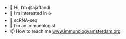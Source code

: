 - 👋 Hi, I’m @ajaffandi
- 👀 I’m interested in ☕
- 🌱 scRNA-seq
- 💞️ I’m an immunologist 
- 📫 How to reach me www.immunologyamsterdam.org

<!---
ajaffandi/ajaffandi is a ✨ special ✨ repository because its `README.md` (this file) appears on your GitHub profile.
You can click the Preview link to take a look at your changes.
--->
